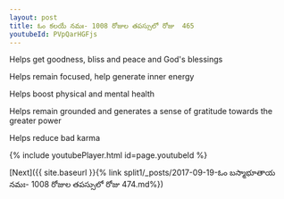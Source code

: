 ```yaml
---
layout: post
title: ఓం కలయే నమః- 1008 రోజుల తపస్సులో రోజు  465
youtubeId: PVpQarHGFjs
---
```

 
 
Helps get goodness, bliss and peace and God's blessings
 
Helps remain focused, help generate inner energy 
 
Helps boost physical and mental health 
 
Helps remain grounded and generates a sense of gratitude towards the greater power 
 
Helps reduce bad karma
 
 
 
 


{% include youtubePlayer.html id=page.youtubeId %}
 
[Next]({{ site.baseurl }}{% link  split1/_posts/2017-09-19-ఓం బస్మాభూతాయ నమః- 1008 రోజుల తపస్సులో రోజు  474.md%})
 
